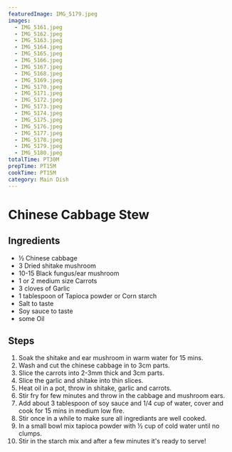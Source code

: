 ```yaml
---
featuredImage: IMG_5179.jpeg
images:
  - IMG_5161.jpeg
  - IMG_5162.jpeg
  - IMG_5163.jpeg
  - IMG_5164.jpeg
  - IMG_5165.jpeg
  - IMG_5166.jpeg
  - IMG_5167.jpeg
  - IMG_5168.jpeg
  - IMG_5169.jpeg
  - IMG_5170.jpeg
  - IMG_5171.jpeg
  - IMG_5172.jpeg
  - IMG_5173.jpeg
  - IMG_5174.jpeg
  - IMG_5175.jpeg
  - IMG_5176.jpeg
  - IMG_5177.jpeg
  - IMG_5178.jpeg
  - IMG_5179.jpeg
  - IMG_5180.jpeg
totalTime: PT30M
prepTime: PT15M
cookTime: PT15M
category: Main Dish
---
```


# Chinese Cabbage Stew

## Ingredients

- ½ Chinese cabbage
- 3 Dried shitake mushroom
- 10-15 Black fungus/ear mushroom
- 1 or 2 medium size Carrots
- 3 cloves of Garlic
- 1 tablespoon of Tapioca powder or Corn starch
- Salt to taste
- Soy sauce to taste
- some Oil

## Steps

1. Soak the shitake and ear mushroom in warm water for 15 mins.
1. Wash and cut the chinese cabbage in to 3cm parts.
1. Slice the carrots into 2-3mm thick and 3cm parts.
1. Slice the garlic and shitake into thin slices.
1. Heat oil in a pot, throw in shitake, garlic and carrots.
1. Stir fry for few minutes and throw in the cabbage and mushroom ears.
1. Add about 3 tablespoon of soy sauce and 1/4 cup of water, cover and cook for 15 mins in medium low fire.
1. Stir once in a while to make sure all ingrediants are well cooked.
1. In a small bowl mix tapioca powder with ½ cup of cold water until no clumps.
1. Stir in the starch mix and after a few minutes it's ready to serve!
